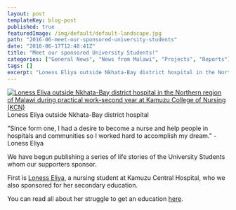 ```yaml
---
layout: post
templateKey: blog-post
published: true
featuredImage: /img/default/default-landscape.jpg
path: "2016-06-meet-our-sponsored-university-students"
date: "2016-06-17T12:48:41Z"
title: "Meet our sponsored University Students!"
categories: ["General News", "News from Malawi", "Projects", "Reports"]
tags: []
excerpt: "Loness Eliya outside Nkhata-Bay district hospital in the Northern region of Malawi during practical..."
---
```


[![Loness Eliya outside Nkhata-Bay district hospital in the Northern region of Malawi during practical work-second year at Kamuzu College of Nursing (KCN)](https://f000.backblazeb2.com/file/avm-wp-uploads/2016/06/Loness-Eliya-Nkhata-Bay-Hospital-1-300x169.jpg)](https://f000.backblazeb2.com/file/avm-wp-uploads/2016/06/Loness-Eliya-Nkhata-Bay-Hospital-1.jpg) Loness Eliya outside Nkhata-Bay district hospital

"Since form one, I had a desire to become a nurse and help people in hospitals and communities so I worked hard to accomplish my dream." - Loness Eliya

We have begun publishing a series of life stories of the University Students whom our supporters sponsor.

First is [Loness Eliya](https://www.africanvision.org.uk/projects/university-scholarships/loness-eliya-story-of-a-sponsored-university-student/), a nursing student at Kamuzu Central Hospital, who we also sponsored for her secondary education.

You can read all about her struggle to get an education [here](https://www.africanvision.org.uk/projects/university-scholarships/loness-eliya-story-of-a-sponsored-university-student/).
